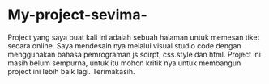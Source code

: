 # My-project-sevima-
Project yang saya buat kali ini adalah sebuah halaman untuk memesan tiket secara online. Saya mendesain nya melalui visual studio code dengan menggunakan bahasa pemrograman js.scirpt, css.style dan html. Project ini masih belum sempurna, untuk itu mohon kritik nya untuk membangun project ini lebih baik lagi. Terimakasih.
